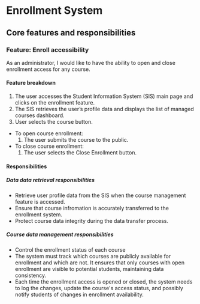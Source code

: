 # Enrollment System

## Core features and responsibilities

### Feature: Enroll accessibility

As an administrator, I would like to have the ability to open and close enrollment access for any course.

#### Feature breakdown

1. The user accesses the Student Information System (SIS) main page and clicks on the enrollment feature.
2. The SIS retrieves the user’s profile data and displays the list of managed courses dashboard.
3. User selects the course button.
- To open course enrollment:
    1. The user submits the course to the public.
- To close course enrollment:
    1. The user selects the Close Enrollment button.


#### Responsibilities

##### Data data retrieval responsibilities
* Retrieve user profile data from the SIS when the course management feature is accessed.
* Ensure that course infromation is accurately transferred to the enrollment system.
* Protect course data integrity during the data transfer process.

##### Course data management responsibilities
* Control the enrollment status of each course 
* The system must track which courses are publicly available for enrollment and which are not. It ensures that only courses with open enrollment are visible to potential students, maintaining data consistency.
* Each time the enrollment access is opened or closed, the system needs to log the changes, update the course's access status, and possibly notify students of changes in enrollment availability.
